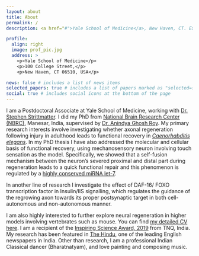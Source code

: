 ```yaml
---
layout: about
title: About
permalink: /
description: <a href="#">Yale School of Medicine</a>, New Haven, CT. Exploring molecular science of neural regeneration.

profile:
  align: right
  image: prof_pic.jpg
  address: >
    <p>Yale School of Medicine</p>
    <p>100 College Street,</p>
    <p>New Haven, CT 06510, USA</p>

news: false # includes a list of news items
selected_papers: true # includes a list of papers marked as "selected={true}"
social: true # includes social icons at the bottom of the page
---
```


I am a Postdoctoral Associate at Yale School of Medicine, working with [Dr. Stephen Strittmatter](https://medicine.yale.edu/profile/stephen-strittmatter/). I did my PhD from [National Brain Research Center (NBRC)](https://anindyaghoshroy.weebly.com/), Manesar, India, supervised by [Dr. Anindya Ghosh Roy](https://anindyaghoshroy.weebly.com/). My primary research interests involve investigating whether axonal regeneration following injury in adulthood leads to functional recovery in [_Caenorhabditis elegans_](http://www.wormbook.org/chapters/www_celegansintro/celegansintro.html). In my PhD thesis I have also addressed the molecular and cellular basis of functional recovery, using mechanosensory neuron involving touch sensation as the model. Specifically, we showed that a self-fusion mechanism between the neuron’s severed proximal and distal part during regeneration leads to a quick functional repair and this phenomenon is regulated by a [highly conserved miRNA let-7](https://www.pnas.org/content/114/47/E10206).

In another line of research I investigate the effect of DAF-16/ FOXO transcription factor in Insulin/IIS signalling, which regulates the guidance of the regrowing axon towards its proper postsynaptic target in both cell-autonomous and non-autonomous manner.

I am also highly interested to further explore neural regeneration in higher models involving vertebrates such as mouse. You can find [my detailed CV here](/assets/pdf/cv.pdf). I am a recipient of the [Inspiring Science Award, 2019](https://www.facebook.com/TNQTechnologies/posts/congratulations-again-to-all-the-finalists-of-the-inspiring-science-award-2019-t/2074795909224945/) from TNQ, India.
My research has been featured in [The Hindu](https://www.thehindu.com/sci-tech/science/nbrc-researchers-discover-functional-recovery-mechanism-after-neuronal-injury/article20443364.ece), one of the leading English newspapers in India. Other than research, I am a professional Indian Classical dancer (Bharatnatyam), and love painting and composing music.
